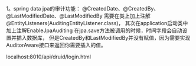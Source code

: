 1。spring data jpa的审计功能：
@CreatedDate、@CreatedBy、@LastModifiedDate、@LastModifiedBy
需要在类上加上注解@EntityListeners(AuditingEntityListener.class)，
其次在application启动类中加上注解EnableJpaAuditing
在jpa.save方法被调用的时候，时间字段会自动设置并插入数据库，
但是CreatedBy和LastModifiedBy并没有赋值，因为需要实现AuditorAware接口来返回你需要插入的值。



localhost:8010/api/druid/login.html